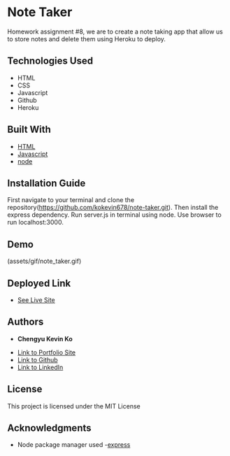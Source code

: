 # Note Taker

Homework assignment #8, we are to create a note taking app that allow us to store notes and delete them using Heroku to deploy. 


## Technologies Used
- HTML
- CSS
- Javascript
- Github
- Heroku


## Built With

* [HTML](https://developer.mozilla.org/en-US/docs/Web/HTML)
* [Javascript](https://developer.mozilla.org/en-US/docs/Web/JavaScript)
* [node](https://nodejs.org/dist/latest-v12.x/docs/api/)

## Installation Guide

First navigate to your terminal and clone the repository(https://github.com/kokevin678/note-taker.git). Then install the express dependency. Run server.js in terminal using node. Use browser to run localhost:3000. 


## Demo
(assets/gif/note_taker.gif)


## Deployed Link

* [See Live Site]()


## Authors

* **Chengyu Kevin Ko** 

- [Link to Portfolio Site](#)
- [Link to Github](https://github.com/kokevin678)
- [Link to LinkedIn](https://www.linkedin.com/)


## License

This project is licensed under the MIT License 

## Acknowledgments

* Node package manager used
-[express](https://www.npmjs.com/package/express)
